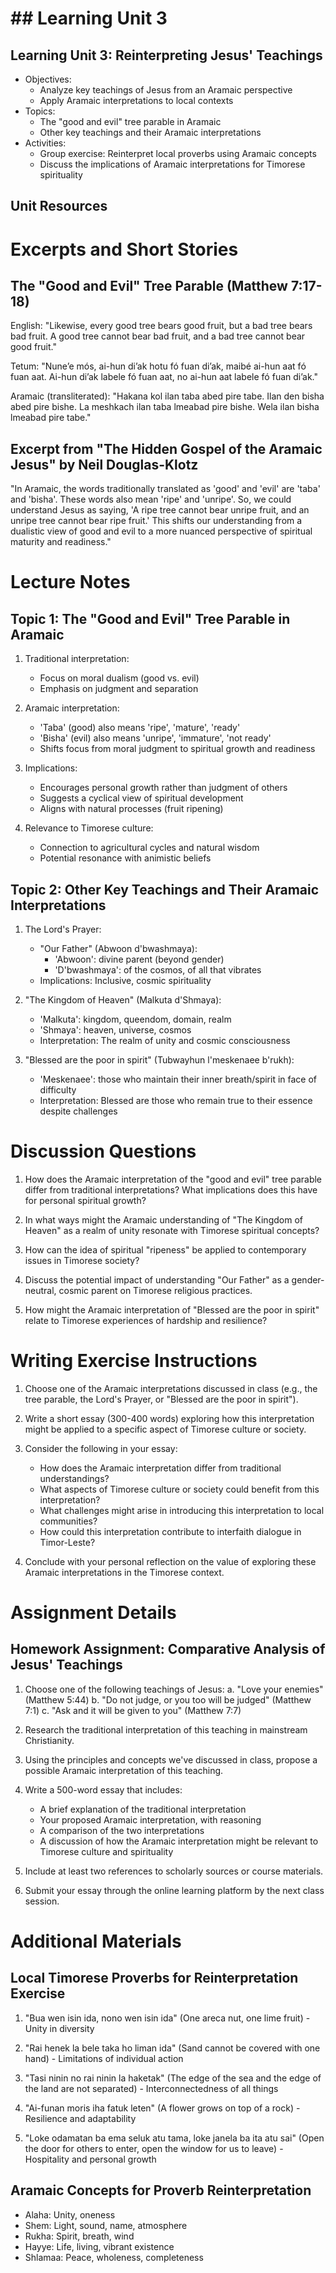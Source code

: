 # ## Learning Unit 3

## Learning Unit 3: Reinterpreting Jesus' Teachings
- Objectives:
  * Analyze key teachings of Jesus from an Aramaic perspective
  * Apply Aramaic interpretations to local contexts
- Topics:
  * The "good and evil" tree parable in Aramaic
  * Other key teachings and their Aramaic interpretations
- Activities:
  * Group exercise: Reinterpret local proverbs using Aramaic concepts
  * Discuss the implications of Aramaic interpretations for Timorese spirituality

## Unit Resources

# Excerpts and Short Stories

## The "Good and Evil" Tree Parable (Matthew 7:17-18)

English:
"Likewise, every good tree bears good fruit, but a bad tree bears bad fruit. A good tree cannot bear bad fruit, and a bad tree cannot bear good fruit."

Tetum:
"Nuneʼe mós, ai-hun diʼak hotu fó fuan diʼak, maibé ai-hun aat fó fuan aat. Ai-hun diʼak labele fó fuan aat, no ai-hun aat labele fó fuan diʼak."

Aramaic (transliterated):
"Hakana kol ilan taba abed pire tabe. Ilan den bisha abed pire bishe. La meshkach ilan taba lmeabad pire bishe. Wela ilan bisha lmeabad pire tabe."

## Excerpt from "The Hidden Gospel of the Aramaic Jesus" by Neil Douglas-Klotz

"In Aramaic, the words traditionally translated as 'good' and 'evil' are 'taba' and 'bisha'. These words also mean 'ripe' and 'unripe'. So, we could understand Jesus as saying, 'A ripe tree cannot bear unripe fruit, and an unripe tree cannot bear ripe fruit.' This shifts our understanding from a dualistic view of good and evil to a more nuanced perspective of spiritual maturity and readiness."

# Lecture Notes

## Topic 1: The "Good and Evil" Tree Parable in Aramaic

1. Traditional interpretation:
   - Focus on moral dualism (good vs. evil)
   - Emphasis on judgment and separation

2. Aramaic interpretation:
   - 'Taba' (good) also means 'ripe', 'mature', 'ready'
   - 'Bisha' (evil) also means 'unripe', 'immature', 'not ready'
   - Shifts focus from moral judgment to spiritual growth and readiness

3. Implications:
   - Encourages personal growth rather than judgment of others
   - Suggests a cyclical view of spiritual development
   - Aligns with natural processes (fruit ripening)

4. Relevance to Timorese culture:
   - Connection to agricultural cycles and natural wisdom
   - Potential resonance with animistic beliefs

## Topic 2: Other Key Teachings and Their Aramaic Interpretations

1. The Lord's Prayer:
   - "Our Father" (Abwoon d'bwashmaya):
     * 'Abwoon': divine parent (beyond gender)
     * 'D'bwashmaya': of the cosmos, of all that vibrates
   - Implications: Inclusive, cosmic spirituality

2. "The Kingdom of Heaven" (Malkuta d'Shmaya):
   - 'Malkuta': kingdom, queendom, domain, realm
   - 'Shmaya': heaven, universe, cosmos
   - Interpretation: The realm of unity and cosmic consciousness

3. "Blessed are the poor in spirit" (Tubwayhun l'meskenaee b'rukh):
   - 'Meskenaee': those who maintain their inner breath/spirit in face of difficulty
   - Interpretation: Blessed are those who remain true to their essence despite challenges

# Discussion Questions

1. How does the Aramaic interpretation of the "good and evil" tree parable differ from traditional interpretations? What implications does this have for personal spiritual growth?

2. In what ways might the Aramaic understanding of "The Kingdom of Heaven" as a realm of unity resonate with Timorese spiritual concepts?

3. How can the idea of spiritual "ripeness" be applied to contemporary issues in Timorese society?

4. Discuss the potential impact of understanding "Our Father" as a gender-neutral, cosmic parent on Timorese religious practices.

5. How might the Aramaic interpretation of "Blessed are the poor in spirit" relate to Timorese experiences of hardship and resilience?

# Writing Exercise Instructions

1. Choose one of the Aramaic interpretations discussed in class (e.g., the tree parable, the Lord's Prayer, or "Blessed are the poor in spirit").

2. Write a short essay (300-400 words) exploring how this interpretation might be applied to a specific aspect of Timorese culture or society.

3. Consider the following in your essay:
   - How does the Aramaic interpretation differ from traditional understandings?
   - What aspects of Timorese culture or society could benefit from this interpretation?
   - What challenges might arise in introducing this interpretation to local communities?
   - How could this interpretation contribute to interfaith dialogue in Timor-Leste?

4. Conclude with your personal reflection on the value of exploring these Aramaic interpretations in the Timorese context.

# Assignment Details

## Homework Assignment: Comparative Analysis of Jesus' Teachings

1. Choose one of the following teachings of Jesus:
   a. "Love your enemies" (Matthew 5:44)
   b. "Do not judge, or you too will be judged" (Matthew 7:1)
   c. "Ask and it will be given to you" (Matthew 7:7)

2. Research the traditional interpretation of this teaching in mainstream Christianity.

3. Using the principles and concepts we've discussed in class, propose a possible Aramaic interpretation of this teaching.

4. Write a 500-word essay that includes:
   - A brief explanation of the traditional interpretation
   - Your proposed Aramaic interpretation, with reasoning
   - A comparison of the two interpretations
   - A discussion of how the Aramaic interpretation might be relevant to Timorese culture and spirituality

5. Include at least two references to scholarly sources or course materials.

6. Submit your essay through the online learning platform by the next class session.

# Additional Materials

## Local Timorese Proverbs for Reinterpretation Exercise

1. "Bua wen isin ida, nono wen isin ida" (One areca nut, one lime fruit) - Unity in diversity

2. "Rai henek la bele taka ho liman ida" (Sand cannot be covered with one hand) - Limitations of individual action

3. "Tasi ninin no rai ninin la haketak" (The edge of the sea and the edge of the land are not separated) - Interconnectedness of all things

4. "Ai-funan moris iha fatuk leten" (A flower grows on top of a rock) - Resilience and adaptability

5. "Loke odamatan ba ema seluk atu tama, loke janela ba ita atu sai" (Open the door for others to enter, open the window for us to leave) - Hospitality and personal growth

## Aramaic Concepts for Proverb Reinterpretation

- Alaha: Unity, oneness
- Shem: Light, sound, name, atmosphere
- Rukha: Spirit, breath, wind
- Hayye: Life, living, vibrant existence
- Shlamaa: Peace, wholeness, completeness